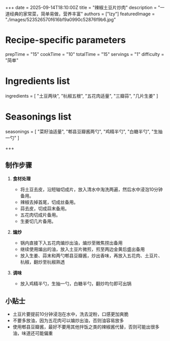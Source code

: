 +++
date = 2025-09-14T18:10:00Z
title = "辣椒土豆片炒肉"
description = "一道经典的家常菜，简单易做，营养丰富"
authors = ["lzy"]
featuredImage = "./images/523526570f616bf9a0990c52876f9b6.jpg"

# Recipe-specific parameters
prepTime = "15"
cookTime = "10"
totalTime = "15"
servings = "1"
difficulty = "简单"

# Ingredients list
ingredients = [
  "土豆两块",
  "杭椒五根",
  "五花肉适量",
  "三瓣蒜",
  "几片生姜"
]

# Seasonings list
seasonings = [
  "菜籽油适量",
  "郫县豆瓣酱两勺",
  "鸡精半勺",
  "白糖半勺",
  "生抽一勺"
]

+++

## 制作步骤

1. **食材处理**
    - 将土豆去皮，沿短轴切成片，放入清水中淘洗两遍，然后水中浸泡10分钟备用。
    - 辣椒去掉首尾，切成丝备用。
    - 蒜去皮，切成蒜末备用。
    - 五花肉切成片备用。
    - 生姜切几片备用。

2. **煸炒**
    - 锅内直接下入五花肉煸炒出油，煸炒至微焦捞出备用
    - 继续使用煸出的油，放入土豆片微煎，煎至两边金黄后盛出备用
    - 放入生姜、蒜末和两勺郫县豆瓣酱，炒出香味，再放入五花肉、土豆片、杭椒，翻炒至杭椒熟透

3. **调味**
    - 放入鸡精半勺，生抽一勺，白糖半勺，翻炒均匀即可出锅

## 小贴士

- 土豆片要提前10分钟浸泡在水中，洗去淀粉，口感更加爽脆
- 不要多放油，因为五花肉可以煸炒出油，否则油容易放多
- 使用郫县豆瓣酱，最好不要用其他拌饭之类的辣椒酱代替，否则可能出很多油，味道还可能偏重